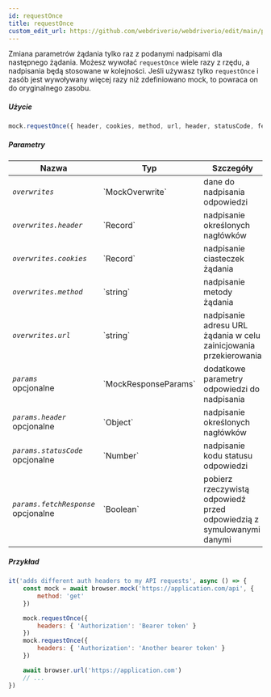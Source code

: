 ```yaml
---
id: requestOnce
title: requestOnce
custom_edit_url: https://github.com/webdriverio/webdriverio/edit/main/packages/webdriverio/src/commands/mock/requestOnce.ts
---
```


Zmiana parametrów żądania tylko raz z podanymi nadpisami dla następnego żądania. Możesz wywołać `requestOnce` wiele razy z rzędu, a nadpisania będą stosowane w kolejności. Jeśli używasz tylko `requestOnce` i zasób jest wywoływany więcej razy niż zdefiniowano mock, to powraca on do oryginalnego zasobu.

##### Użycie

```js
mock.requestOnce({ header, cookies, method, url, header, statusCode, fetchResponse })
```

##### Parametry

<table>
  <thead>
    <tr>
      <th>Nazwa</th><th>Typ</th><th>Szczegóły</th>
    </tr>
  </thead>
  <tbody>
    <tr>
      <td><code><var>overwrites</var></code></td>
      <td>`MockOverwrite`</td>
      <td>dane do nadpisania odpowiedzi</td>
    </tr>
    <tr>
      <td><code><var>overwrites.header</var></code></td>
      <td>`Record<string, string>`</td>
      <td>nadpisanie określonych nagłówków</td>
    </tr>
    <tr>
      <td><code><var>overwrites.cookies</var></code></td>
      <td>`Record<string, string>`</td>
      <td>nadpisanie ciasteczek żądania</td>
    </tr>
    <tr>
      <td><code><var>overwrites.method</var></code></td>
      <td>`string`</td>
      <td>nadpisanie metody żądania</td>
    </tr>
    <tr>
      <td><code><var>overwrites.url</var></code></td>
      <td>`string`</td>
      <td>nadpisanie adresu URL żądania w celu zainicjowania przekierowania</td>
    </tr>
    <tr>
      <td><code><var>params</var></code><br /><span className="label labelWarning">opcjonalne</span></td>
      <td>`MockResponseParams`</td>
      <td>dodatkowe parametry odpowiedzi do nadpisania</td>
    </tr>
    <tr>
      <td><code><var>params.header</var></code><br /><span className="label labelWarning">opcjonalne</span></td>
      <td>`Object`</td>
      <td>nadpisanie określonych nagłówków</td>
    </tr>
    <tr>
      <td><code><var>params.statusCode</var></code><br /><span className="label labelWarning">opcjonalne</span></td>
      <td>`Number`</td>
      <td>nadpisanie kodu statusu odpowiedzi</td>
    </tr>
    <tr>
      <td><code><var>params.fetchResponse</var></code><br /><span className="label labelWarning">opcjonalne</span></td>
      <td>`Boolean`</td>
      <td>pobierz rzeczywistą odpowiedź przed odpowiedzią z symulowanymi danymi</td>
    </tr>
  </tbody>
</table>

##### Przykład

```js title="respond.js"
it('adds different auth headers to my API requests', async () => {
    const mock = await browser.mock('https://application.com/api', {
        method: 'get'
    })

    mock.requestOnce({
        headers: { 'Authorization': 'Bearer token' }
    })
    mock.requestOnce({
        headers: { 'Authorization': 'Another bearer token' }
    })

    await browser.url('https://application.com')
    // ...
})
```